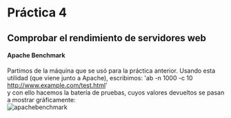 # Práctica 4

## Comprobar el rendimiento de servidores web

#### Apache Benchmark
Partimos de la máquina que se usó para la práctica anterior.
Usando esta utilidad (que viene junto a Apache), escribimos:
'ab -n 1000 -c 10 http://www.example.com/test.html'  
y con ello hacemos la batería de pruebas, cuyos valores devueltos se pasan a mostrar gráficamente:    
![apachebenchmark](https://github.com/miguelangelrdguez/swap1415/blob/master/Pr%C3%A1cticas/P4/img/apache/1-time_taken_for_test.png)
